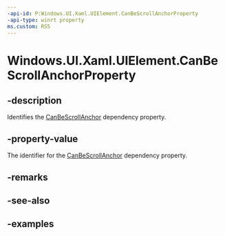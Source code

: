```yaml
---
-api-id: P:Windows.UI.Xaml.UIElement.CanBeScrollAnchorProperty
-api-type: winrt property
ms.custom: RS5
---
```


<!-- Property syntax.
public DependencyProperty CanBeScrollAnchorProperty { get; }
-->

# Windows.UI.Xaml.UIElement.CanBeScrollAnchorProperty

## -description

Identifies the [CanBeScrollAnchor](uielement_canbescrollanchor.md) dependency property.

## -property-value

The identifier for the [CanBeScrollAnchor](uielement_canbescrollanchor.md) dependency property.

## -remarks

## -see-also

## -examples
